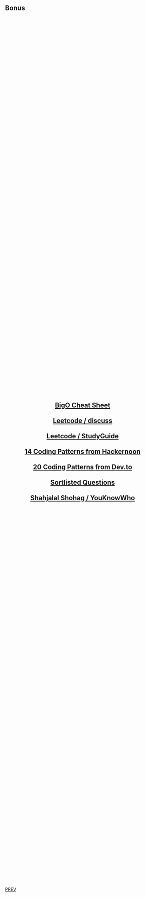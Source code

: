 ## Bonus

<div style="display: flex; justify-content: center; align-items: center; height: 70vh; text-align: center">
<div>

## [BigO Cheat Sheet](https://www.bigocheatsheet.com/)<br><br>[Leetcode / discuss](https://leetcode.com/discuss/)<br><br>[Leetcode / StudyGuide](https://leetcode.com/discuss/study-guide/494279/Comprehensive-Data-Structure-and-Algorithm-Study-Guide)<br><br>[14 Coding Patterns from Hackernoon](https://hackernoon.com/14-patterns-to-ace-any-coding-interview-question-c5bb3357f6ed)<br><br>[20 Coding Patterns from Dev.to](https://dev.to/arslan_ah/20-essential-coding-patterns-to-ace-your-next-coding-interview-32a3)<br><br>[Sortlisted Questions](https://seanprashad.com/leetcode-patterns/)<br><br>[Shahjalal Shohag / YouKnowWho](https://blog.shahjalalshohag.com/topic-list/)

</div>
</div> 

[PREV](leetcode.md)
